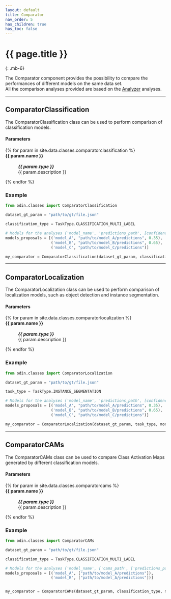 ```yaml
---
layout: default
title: Comparator
nav_order: 5
has_children: true
has_toc: false
---
```


# {{ page.title }}
{: .mb-6}

The Comparator component provides the possibility to compare the performances of different models on the same data set.
<br>
All the comparison analyses provided are based on the [Analyzer](../analyzer) analyses.

<hr>

## ComparatorClassification

The ComparatorClassification class can be used to perform comparison of classification models.

#### Parameters
<dl>
  {% for param in site.data.classes.comparatorclassification %}

  <dt><strong>{{ param.name }}</strong></dt>
  <dd><br><b><i>{{ param.type }}</i></b></dd><dd>{{ param.description }}</dd>

  {% endfor %}
</dl>

### Example
```py
from odin.classes import ComparatorClassification

dataset_gt_param = "path/to/gt/file.json"

classification_type = TaskType.CLASSIFICATION_MULTI_LABEL

# Models for the analyses ('model_name', 'predictions_path', [confidence_threshold])
models_proposals = [('model_A', "path/to/model_A/predictions", 0.35),
                    ('model_B', "path/to/model_B/predictions", 0.65),
                    ('model_C', "path/to/model_C/predictions")]

my_comparator = ComparatorClassification(dataset_gt_param, classification_type, models_proposals)
```


<hr>

## ComparatorLocalization

The ComparatorLocalization class can be used to perform comparison of localization models, such as object detection and instance segmentation.

#### Parameters
<dl>
  {% for param in site.data.classes.comparatorlocalization %}
  <dt><strong>{{ param.name }}</strong></dt>
  <dd><br><b><i>{{ param.type }}</i></b></dd><dd>{{ param.description }}</dd>

  {% endfor %}
</dl>

### Example
```py
from odin.classes import ComparatorLocalization

dataset_gt_param = "path/to/gt/file.json"

task_type = TaskType.INSTANCE_SEGMENTATION

# Models for the analyses ('model_name', 'predictions_path', [confidence_threshold])
models_proposals = [('model_A', "path/to/model_A/predictions", 0.35),
                    ('model_B', "path/to/model_B/predictions", 0.65),
                    ('model_C', "path/to/model_C/predictions")]

my_comparator = ComparatorLocalization(dataset_gt_param, task_type, models_proposals)
```

<hr>

## ComparatorCAMs

The ComparatorCAMs class can be used to compare Class Activation Maps generated by different classification models.

#### Parameters
<dl>
  {% for param in site.data.classes.comparatorcams %}

  <dt><strong>{{ param.name }}</strong></dt>
  <dd><br><b><i>{{ param.type }}</i></b></dd><dd>{{ param.description }}</dd>

  {% endfor %}
</dl>

### Example
```py
from odin.classes import ComparatorCAMs

dataset_gt_param = "path/to/gt/file.json"

classification_type = TaskType.CLASSIFICATION_MULTI_LABEL

# Models for the analyses ('model_name', ['cams_path', ['predictions_path']], [confidence_threshold])
models_proposals = [('model_A', ["path/to/model_A/predictions"]),
                    ('model_B', ["path/to/model_A/predictions"])]


my_comparator = ComparatorCAMs(dataset_gt_param, classification_type, models_proposals)
```
